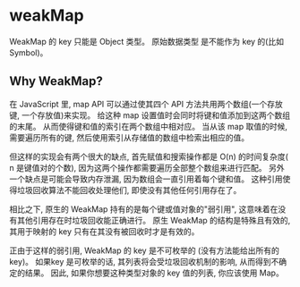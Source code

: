 # weakMap

WeakMap 的 key 只能是 Object 类型。 原始数据类型 是不能作为 key 的(比如 Symbol)。 

## Why WeakMap?

在 JavaScript 里, map API 可以通过使其四个 API 方法共用两个数组(一个存放键, 一个存放值)来实现。 给这种 map 设置值时会同时将键和值添加到这两个数组的末尾。 从而使得键和值的索引在两个数组中相对应。 当从该 map 取值的时候, 需要遍历所有的键, 然后使用索引从存储值的数组中检索出相应的值。 

但这样的实现会有两个很大的缺点, 首先赋值和搜索操作都是 O(n) 的时间复杂度( n 是键值对的个数), 因为这两个操作都需要遍历全部整个数组来进行匹配。 另外一个缺点是可能会导致内存泄漏, 因为数组会一直引用着每个键和值。 这种引用使得垃圾回收算法不能回收处理他们, 即使没有其他任何引用存在了。 

相比之下, 原生的 WeakMap 持有的是每个键或值对象的"弱引用", 这意味着在没有其他引用存在时垃圾回收能正确进行。 原生 WeakMap 的结构是特殊且有效的, 其用于映射的 key 只有在其没有被回收时才是有效的。 

正由于这样的弱引用, WeakMap 的 key 是不可枚举的 (没有方法能给出所有的 key)。 如果key 是可枚举的话, 其列表将会受垃圾回收机制的影响, 从而得到不确定的结果。 因此, 如果你想要这种类型对象的 key 值的列表, 你应该使用 Map。 

